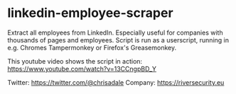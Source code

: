 # linkedin-employee-scraper
Extract all employees from LinkedIn. Especially useful for companies with thousands of pages and employees. Script is run as a userscript, running in e.g. Chromes Tampermonkey or Firefox's Greasemonkey. 

This youtube video shows the script in action: https://www.youtube.com/watch?v=13CCngpBD_Y

Twitter: https://twitter.com/@chrisadale
Company: https://riversecurity.eu
